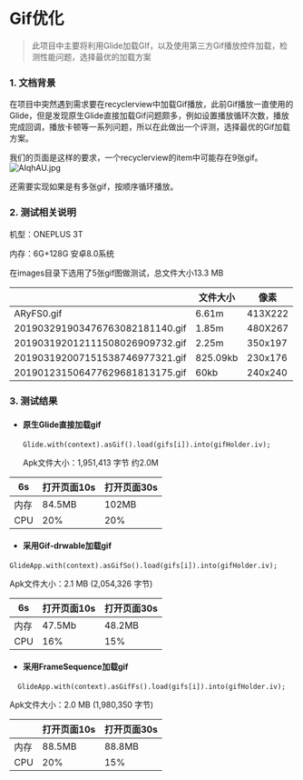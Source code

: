 # Gif优化

> 此项目中主要将利用Glide加载GIf，以及使用第三方Gif播放控件加载，检测性能问题，选择最优的加载方案

### 1. 文档背景

在项目中突然遇到需求要在recyclerview中加载Gif播放，此前Gif播放一直使用的Glide，但是发现原生Glide直接加载Gif问题颇多，例如设置播放循环次数，播放完成回调，播放卡顿等一系列问题，所以在此做出一个评测，选择最优的Gif加载方案。

我们的页面是这样的要求，一个recyclerview的item中可能存在9张gif。
![AIqhAU.jpg](https://s2.ax1x.com/2019/04/09/AIqhAU.jpg)

还需要实现如果是有多张gif，按顺序循环播放。

### 2. 测试相关说明

机型：ONEPLUS 3T 

内存：6G+128G     安卓8.0系统

在images目录下选用了5张gif图做测试，总文件大小13.3 MB

|                                 | 文件大小 | 像素    |
| ------------------------------- | -------- | ------- |
| ARyFS0.gif                      | 6.61m    | 413X222 |
| 201903291903476763082181140.gif | 1.85m    | 480X267 |
| 201903192012111508026909732.gif | 2.25m    | 350x197 |
| 201903192007151538746977321.gif | 825.09kb | 230x176 |
| 201901231506477629681813175.gif | 60kb     | 240x240 |

### 3. 测试结果

- #### 原生Glide直接加载gif

  ```
  Glide.with(context).asGif().load(gifs[i]).into(gifHolder.iv);
  ```

  Apk文件大小：1,951,413 字节    约2.0M

| 6s   | 打开页面10s | 打开页面30s |
| ---- | ----------- | ----------- |
| 内存 | 84.5MB      | 102MB       |
| CPU  | 20%         | 20%         |

- #### 采用Gif-drwable加载gif

```
GlideApp.with(context).asGifSo().load(gifs[i]).into(gifHolder.iv);
```

Apk文件大小：2.1 MB (2,054,326 字节)

| 6s   | 打开页面10s | 打开页面30s |
| ---- | ----------- | ----------- |
| 内存 | 47.5Mb      | 48.2MB      |
| CPU  | 16%         | 15%         |

- #### 采用FrameSequence加载gif

```
  GlideApp.with(context).asGifFs().load(gifs[i]).into(gifHolder.iv);
```

Apk文件大小：2.0 MB (1,980,350 字节)

|      | 打开页面10s | 打开页面30s |
| ---- | ----------- | ----------- |
| 内存 | 88.5MB      | 88.8MB      |
| CPU  | 20%         | 15%         |

